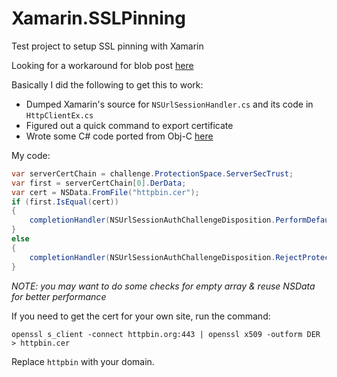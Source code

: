 # Xamarin.SSLPinning
Test project to setup SSL pinning with Xamarin

Looking for a workaround for blob post [here](https://thomasbandt.com/certificate-and-public-key-pinning-with-xamarin)

Basically I did the following to get this to work:
- Dumped Xamarin's source for `NSUrlSessionHandler.cs` and its code in `HttpClientEx.cs`
- Figured out a quick command to export certificate
- Wrote some C# code ported from Obj-C [here](https://gist.github.com/edwardmp/df8517aa9f1752e73353)

My code:
```csharp
var serverCertChain = challenge.ProtectionSpace.ServerSecTrust;
var first = serverCertChain[0].DerData;
var cert = NSData.FromFile("httpbin.cer");
if (first.IsEqual(cert))
{
    completionHandler(NSUrlSessionAuthChallengeDisposition.PerformDefaultHandling, challenge.ProposedCredential);
}
else
{
    completionHandler(NSUrlSessionAuthChallengeDisposition.RejectProtectionSpace, null);
}
```
*NOTE: you may want to do some checks for empty array & reuse NSData for better performance*

If you need to get the cert for your own site, run the command:
```
openssl s_client -connect httpbin.org:443 | openssl x509 -outform DER > httpbin.cer
```
Replace `httpbin` with your domain.